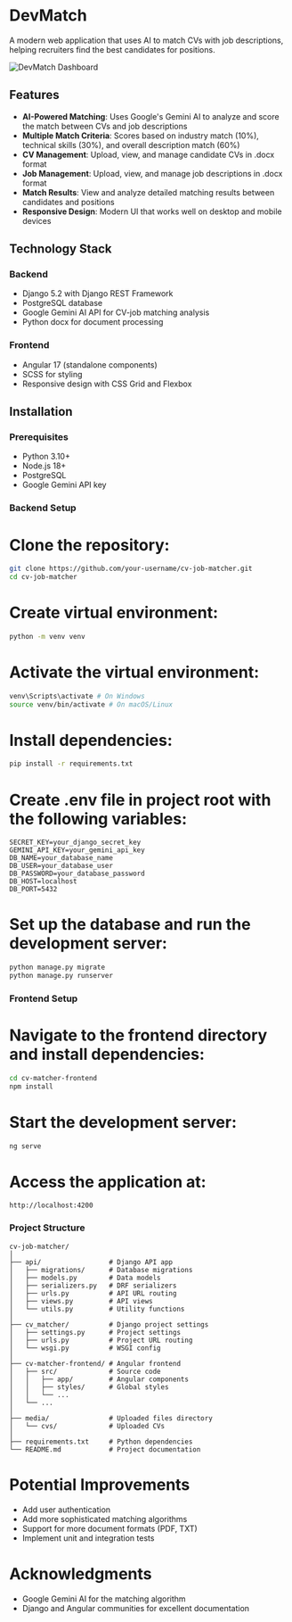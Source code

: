 # DevMatch

A modern web application that uses AI to match CVs with job descriptions, helping recruiters find the best candidates for positions.

![DevMatch Dashboard](https://i.imgur.com/UVbKq9s.png)

## Features

- **AI-Powered Matching**: Uses Google's Gemini AI to analyze and score the match between CVs and job descriptions
- **Multiple Match Criteria**: Scores based on industry match (10%), technical skills (30%), and overall description match (60%)
- **CV Management**: Upload, view, and manage candidate CVs in .docx format
- **Job Management**: Upload, view, and manage job descriptions in .docx format
- **Match Results**: View and analyze detailed matching results between candidates and positions
- **Responsive Design**: Modern UI that works well on desktop and mobile devices

## Technology Stack

### Backend
- Django 5.2 with Django REST Framework
- PostgreSQL database
- Google Gemini AI API for CV-job matching analysis
- Python docx for document processing

### Frontend
- Angular 17 (standalone components)
- SCSS for styling
- Responsive design with CSS Grid and Flexbox

## Installation

### Prerequisites
- Python 3.10+
- Node.js 18+
- PostgreSQL
- Google Gemini API key

### Backend Setup

# Clone the repository:
```bash
git clone https://github.com/your-username/cv-job-matcher.git
cd cv-job-matcher
```

# Create virtual environment:
```bash
python -m venv venv
```

# Activate the virtual environment:
```bash
venv\Scripts\activate # On Windows
source venv/bin/activate # On macOS/Linux
```

# Install dependencies:
```bash
pip install -r requirements.txt
```

# Create .env file in project root with the following variables:
```
SECRET_KEY=your_django_secret_key
GEMINI_API_KEY=your_gemini_api_key
DB_NAME=your_database_name
DB_USER=your_database_user
DB_PASSWORD=your_database_password
DB_HOST=localhost
DB_PORT=5432
```

# Set up the database and run the development server:
```bash
python manage.py migrate
python manage.py runserver
```

### Frontend Setup

# Navigate to the frontend directory and install dependencies:
```bash
cd cv-matcher-frontend
npm install
```

# Start the development server:
```bash
ng serve
```

# Access the application at:
```
http://localhost:4200
```

### Project Structure
```
cv-job-matcher/
│
├── api/                 # Django API app
│   ├── migrations/      # Database migrations
│   ├── models.py        # Data models
│   ├── serializers.py   # DRF serializers
│   ├── urls.py          # API URL routing
│   ├── views.py         # API views
│   └── utils.py         # Utility functions
│
├── cv_matcher/          # Django project settings
│   ├── settings.py      # Project settings
│   ├── urls.py          # Project URL routing
│   └── wsgi.py          # WSGI config
│
├── cv-matcher-frontend/ # Angular frontend
│   ├── src/             # Source code
│   │   ├── app/         # Angular components
│   │   ├── styles/      # Global styles
│   │   └── ...
│   └── ...
│
├── media/               # Uploaded files directory
│   └── cvs/             # Uploaded CVs
│
├── requirements.txt     # Python dependencies
└── README.md            # Project documentation
```

# Potential Improvements
- Add user authentication
- Add more sophisticated matching algorithms
- Support for more document formats (PDF, TXT)
- Implement unit and integration tests

# Acknowledgments
- Google Gemini AI for the matching algorithm
- Django and Angular communities for excellent documentation











